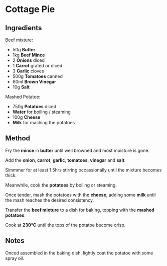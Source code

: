 # Cottage Pie

## Ingredients

Beef mixture:

- 50g **Butter**
- 1kg **Beef Mince**
- 2 **Onions** diced
- 1 **Carrot** grated or diced
- 3 **Garlic** cloves
- 500g **Tomatoes** canned
- 60ml **Brown Vinegar**
- 10g **Salt**

Mashed Potatoe:

- 750g **Potatoes** diced
- **Water** for boiling / steaming
- 100g **Cheese**
- **Milk** for mashing the potatoes

## Method

Fry the **mince** in **butter** until well browned and most moisture is gone.

Add the **onion**, **carrot**, **garlic**, **tomatoes**, **vinegar** and **salt**.

Simmmer for at least 1.5hrs stirring occassionally until the mixture becomes thick.

Meanwhile, cook the **potatoes** by boiling or steaming.

Once tender, mash the potatoes with the **cheese**, adding some **milk** until the mash reaches the desired consistency.

Transfer the **beef mixture** to a dish for baking, topping with the **mashed potatoes**.

Cook at **230°C** until the tops of the potatoe become crisp.

## Notes

Onced assembled in the baking dish, lightly coat the potatoe with some spray oil.
